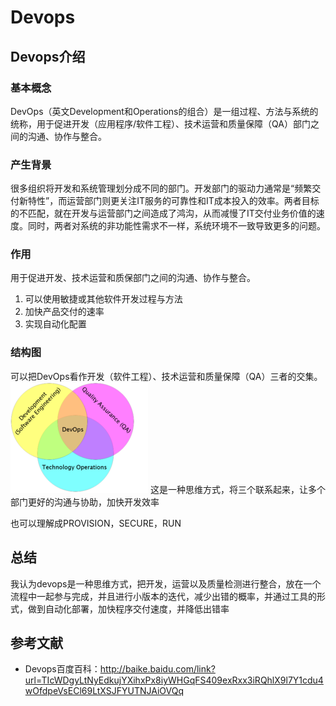 # Devops

## Devops介绍

### 基本概念
DevOps（英文Development和Operations的组合）是一组过程、方法与系统的统称，用于促进开发（应用程序/软件工程）、技术运营和质量保障（QA）部门之间的沟通、协作与整合。

### 产生背景
很多组织将开发和系统管理划分成不同的部门。开发部门的驱动力通常是“频繁交付新特性”，而运营部门则更关注IT服务的可靠性和IT成本投入的效率。两者目标的不匹配，就在开发与运营部门之间造成了鸿沟，从而减慢了IT交付业务价值的速度。同时，两者对系统的非功能性需求不一样，系统环境不一致导致更多的问题。

### 作用
用于促进开发、技术运营和质保部门之间的沟通、协作与整合。
1. 可以使用敏捷或其他软件开发过程与方法
2. 加快产品交付的速率
3. 实现自动化配置

### 结构图
可以把DevOps看作开发（软件工程）、技术运营和质量保障（QA）三者的交集。
![](../images/pinpoint/Devops-1.jpg)
这是一种思维方式，将三个联系起来，让多个部门更好的沟通与协助，加快开发效率

也可以理解成PROVISION，SECURE，RUN

## 总结
我认为devops是一种思维方式，把开发，运营以及质量检测进行整合，放在一个流程中一起参与完成，并且进行小版本的迭代，减少出错的概率，并通过工具的形式，做到自动化部署，加快程序交付速度，并降低出错率

## 参考文献
- Devops百度百科：http://baike.baidu.com/link?url=TIcWDgyLtNyEdkujYXihxPx8iyWHGqFS409exRxx3iRQhlX9l7Y1cdu4wOfdpeVsECl69LtXSJFYUTNJAiOVQq
